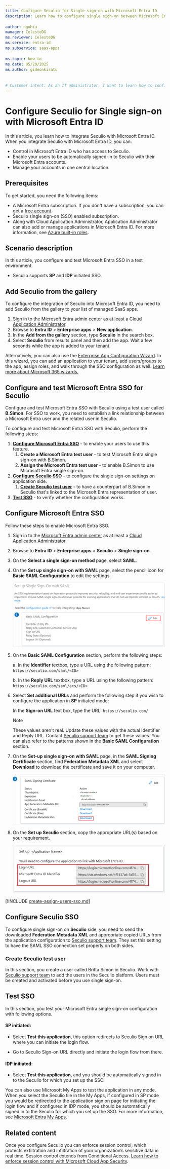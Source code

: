 ```yaml
---
title: Configure Seculio for Single sign-on with Microsoft Entra ID
description: Learn how to configure single sign-on between Microsoft Entra ID and Seculio.

author: nguhiu
manager: CelesteDG
ms.reviewer: CelesteDG
ms.service: entra-id
ms.subservice: saas-apps

ms.topic: how-to
ms.date: 05/20/2025
ms.author: gideonkiratu


# Customer intent: As an IT administrator, I want to learn how to configure single sign-on between Microsoft Entra ID and Seculio so that I can control who has access to Seculio, enable automatic sign-in with Microsoft Entra accounts, and manage my accounts in one central location.
---
```


# Configure Seculio for Single sign-on with Microsoft Entra ID

In this article,  you learn how to integrate Seculio with Microsoft Entra ID. When you integrate Seculio with Microsoft Entra ID, you can:

* Control in Microsoft Entra ID who has access to Seculio.
* Enable your users to be automatically signed-in to Seculio with their Microsoft Entra accounts.
* Manage your accounts in one central location.

## Prerequisites

To get started, you need the following items:

* A Microsoft Entra subscription. If you don't have a subscription, you can get a [free account](https://azure.microsoft.com/free/).
* Seculio single sign-on (SSO) enabled subscription.
* Along with Cloud Application Administrator, Application Administrator can also add or manage applications in Microsoft Entra ID.
For more information, see [Azure built-in roles](~/identity/role-based-access-control/permissions-reference.md).

## Scenario description

In this article,  you configure and test Microsoft Entra SSO in a test environment.

* Seculio supports **SP** and **IDP** initiated SSO.

## Add Seculio from the gallery

To configure the integration of Seculio into Microsoft Entra ID, you need to add Seculio from the gallery to your list of managed SaaS apps.

1. Sign in to the [Microsoft Entra admin center](https://entra.microsoft.com) as at least a [Cloud Application Administrator](~/identity/role-based-access-control/permissions-reference.md#cloud-application-administrator).
1. Browse to **Entra ID** > **Enterprise apps** > **New application**.
1. In the **Add from the gallery** section, type **Seculio** in the search box.
1. Select **Seculio** from results panel and then add the app. Wait a few seconds while the app is added to your tenant.

 Alternatively, you can also use the [Enterprise App Configuration Wizard](https://portal.office.com/AdminPortal/home?Q=Docs#/azureadappintegration). In this wizard, you can add an application to your tenant, add users/groups to the app, assign roles, and walk through the SSO configuration as well. [Learn more about Microsoft 365 wizards.](/microsoft-365/admin/misc/azure-ad-setup-guides)

<a name='configure-and-test-azure-ad-sso-for-seculio'></a>

## Configure and test Microsoft Entra SSO for Seculio

Configure and test Microsoft Entra SSO with Seculio using a test user called **B.Simon**. For SSO to work, you need to establish a link relationship between a Microsoft Entra user and the related user in Seculio.

To configure and test Microsoft Entra SSO with Seculio, perform the following steps:

1. **[Configure Microsoft Entra SSO](#configure-azure-ad-sso)** - to enable your users to use this feature.
    1. **Create a Microsoft Entra test user** - to test Microsoft Entra single sign-on with B.Simon.
    1. **Assign the Microsoft Entra test user** - to enable B.Simon to use Microsoft Entra single sign-on.
1. **[Configure Seculio SSO](#configure-seculio-sso)** - to configure the single sign-on settings on application side.
    1. **[Create Seculio test user](#create-seculio-test-user)** - to have a counterpart of B.Simon in Seculio that's linked to the Microsoft Entra representation of user.
1. **[Test SSO](#test-sso)** - to verify whether the configuration works.

<a name='configure-azure-ad-sso'></a>

## Configure Microsoft Entra SSO

Follow these steps to enable Microsoft Entra SSO.

1. Sign in to the [Microsoft Entra admin center](https://entra.microsoft.com) as at least a [Cloud Application Administrator](~/identity/role-based-access-control/permissions-reference.md#cloud-application-administrator).
1. Browse to **Entra ID** > **Enterprise apps** > **Seculio** > **Single sign-on**.
1. On the **Select a single sign-on method** page, select **SAML**.
1. On the **Set up single sign-on with SAML** page, select the pencil icon for **Basic SAML Configuration** to edit the settings.

    ![Screenshot shows to edit Basic S A M L Configuration.](common/edit-urls.png "Basic Configuration")

1. On the **Basic SAML Configuration** section, perform the following steps:

    a. In the **Identifier** textbox, type a URL using the following pattern:
    `https://seculio.com/saml/<ID>`

    b. In the **Reply URL** textbox, type a URL using the following pattern:
    `https://seculio.com/saml/acs/<ID>`

1. Select **Set additional URLs** and perform the following step if you wish to configure the application in **SP** initiated mode:    

    In the **Sign-on URL** text box, type the URL:
    `https://seculio.com/`

    > [!Note]
    > These values aren't real. Update these values with the actual Identifier and Reply URL. Contact [Seculio support team](mailto:seculio@lrm.jp) to get these values. You can also refer to the patterns shown in the **Basic SAML Configuration** section.

1. On the **Set-up single sign-on with SAML** page, in the **SAML Signing Certificate** section,  find **Federation Metadata XML** and select **Download** to download the certificate and save it on your computer.

    ![Screenshot shows the Certificate download link.](common/metadataxml.png "Certificate")

1. On the **Set up Seculio** section, copy the appropriate URL(s) based on your requirement.

	![Screenshot shows to copy configuration appropriate U R L.](common/copy-configuration-urls.png "Attributes")  

<a name='create-an-azure-ad-test-user'></a>

[!INCLUDE [create-assign-users-sso.md](~/identity/saas-apps/includes/create-assign-users-sso.md)]

## Configure Seculio SSO

To configure single sign-on on **Seculio** side, you need to send the downloaded **Federation Metadata XML** and appropriate copied URLs from the application configuration to [Seculio support team](mailto:seculio@lrm.jp). They set this setting to have the SAML SSO connection set properly on both sides.

### Create Seculio test user

In this section, you create a user called Britta Simon in Seculio. Work with [Seculio support team](mailto:seculio@lrm.jp) to add the users in the Seculio platform. Users must be created and activated before you use single sign-on.

## Test SSO 

In this section, you test your Microsoft Entra single sign-on configuration with following options. 

#### SP initiated:

* Select **Test this application**, this option redirects to Seculio Sign on URL where you can initiate the login flow.  

* Go to Seculio Sign-on URL directly and initiate the login flow from there.

#### IDP initiated:

* Select **Test this application**, and you should be automatically signed in to the Seculio for which you set up the SSO. 

You can also use Microsoft My Apps to test the application in any mode. When you select the Seculio tile in the My Apps, if configured in SP mode you would be redirected to the application sign on page for initiating the login flow and if configured in IDP mode, you should be automatically signed in to the Seculio for which you set up the SSO. For more information, see [Microsoft Entra My Apps](/azure/active-directory/manage-apps/end-user-experiences#azure-ad-my-apps).

## Related content

Once you configure Seculio you can enforce session control, which protects exfiltration and infiltration of your organization’s sensitive data in real time. Session control extends from Conditional Access. [Learn how to enforce session control with Microsoft Cloud App Security](/cloud-app-security/proxy-deployment-aad).

